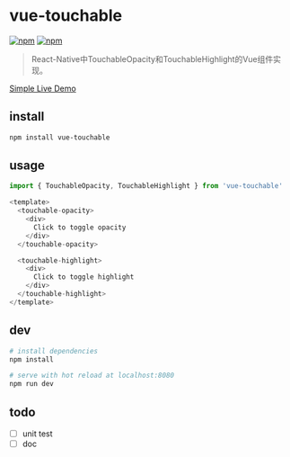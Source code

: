 # vue-touchable

[![npm](https://img.shields.io/npm/v/vue-touchable.svg?maxAge=2592000?style=flat-square)]()
[![npm](https://img.shields.io/npm/dt/vue-touchable.svg?maxAge=2592000?style=flat-square)]()

> React-Native中TouchableOpacity和TouchableHighlight的Vue组件实现。

[Simple Live Demo](https://graysheeep.github.io/vue-touchable/)

## install

``` bash
npm install vue-touchable
```

## usage

``` js
import { TouchableOpacity, TouchableHighlight } from 'vue-touchable'

<template>
  <touchable-opacity>
    <div>
      Click to toggle opacity
    </div>
  </touchable-opacity>

  <touchable-highlight>
    <div>
      Click to toggle highlight
    </div>
  </touchable-highlight>
</template>
```

## dev

``` bash
# install dependencies
npm install

# serve with hot reload at localhost:8080
npm run dev
```

## todo
- [ ] unit test
- [ ] doc
